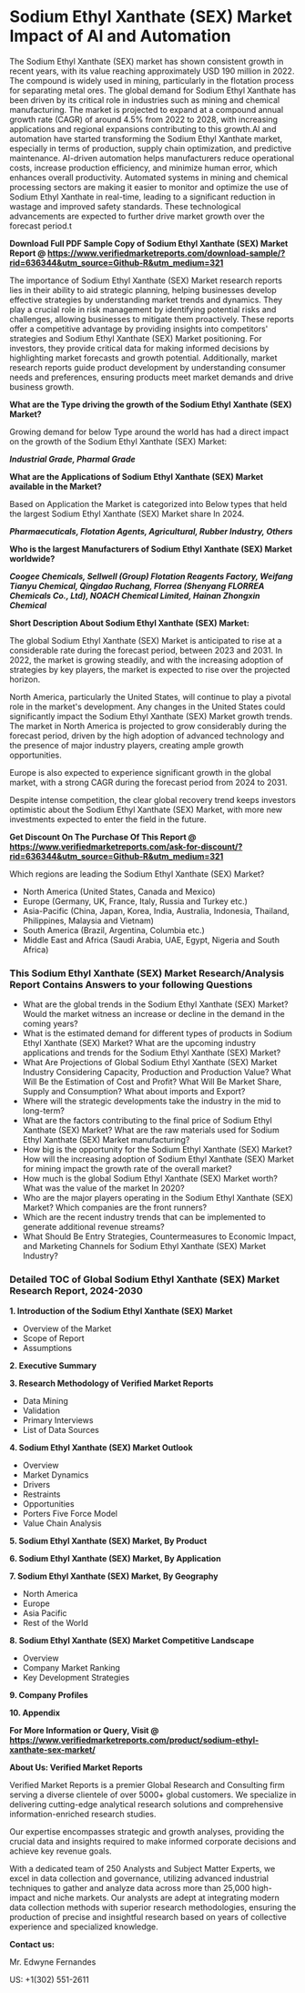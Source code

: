 <meta name="title" content="Global Sodium Ethyl Xanthate (SEX) Market Impact of AI and Automation"><meta name="description" content="The Sodium Ethyl Xanthate (SEX) market has shown consistent growth in recent years, with its value reaching approximately USD 190 million in 2022. The compound is widely "><meta name="title" content="Sodium Ethyl Xanthate (SEX) Market Size, Share, Scope, Trends, Growth, Opportunities, Analysis, Forecast"><h1>Sodium Ethyl Xanthate (SEX) Market Impact of AI and Automation</h1>The Sodium Ethyl Xanthate (SEX) market has shown consistent growth in recent years, with its value reaching approximately USD 190 million in 2022. The compound is widely used in mining, particularly in the flotation process for separating metal ores. The global demand for Sodium Ethyl Xanthate has been driven by its critical role in industries such as mining and chemical manufacturing. The market is projected to expand at a compound annual growth rate (CAGR) of around 4.5% from 2022 to 2028, with increasing applications and regional expansions contributing to this growth.AI and automation have started transforming the Sodium Ethyl Xanthate market, especially in terms of production, supply chain optimization, and predictive maintenance. AI-driven automation helps manufacturers reduce operational costs, increase production efficiency, and minimize human error, which enhances overall productivity. Automated systems in mining and chemical processing sectors are making it easier to monitor and optimize the use of Sodium Ethyl Xanthate in real-time, leading to a significant reduction in wastage and improved safety standards. These technological advancements are expected to further drive market growth over the forecast period.t</p><p id="" class=""><strong>Download Full PDF Sample Copy of Sodium Ethyl Xanthate (SEX) Market Report @ <a href="https://www.verifiedmarketreports.com/download-sample/?rid=636344&utm_source=Github-R&utm_medium=321" target="_blank">https://www.verifiedmarketreports.com/download-sample/?rid=636344&utm_source=Github-R&utm_medium=321</a></strong></p><p>The importance of&nbsp;Sodium Ethyl Xanthate (SEX) Market research reports lies in their ability to aid strategic planning, helping businesses develop effective strategies by understanding market trends and dynamics. They play a crucial role in risk management by identifying potential risks and challenges, allowing businesses to mitigate them proactively. These reports offer a competitive advantage by providing insights into competitors' strategies and Sodium Ethyl Xanthate (SEX) Market positioning. For investors, they provide critical data for making informed decisions by highlighting market forecasts and growth potential. Additionally, market research reports guide product development by understanding consumer needs and preferences, ensuring products meet market demands and drive business growth.</p><p><strong>What are the&nbsp;Type driving the growth of the Sodium Ethyl Xanthate (SEX) Market?</strong></p><p id="" class="">Growing demand for below Type around the world has had a direct impact on the growth of the Sodium Ethyl Xanthate (SEX) Market:</p><em><strong>Industrial Grade, Pharmal Grade</strong></em></p><strong>What are the&nbsp;Applications&nbsp;of Sodium Ethyl Xanthate (SEX) Market available in the Market?</strong></p><p id="" class="">Based on Application the Market is categorized into Below types that held the largest Sodium Ethyl Xanthate (SEX) Market share In 2024.</p><em><strong>Pharmaecuticals, Flotation Agents, Agricultural, Rubber Industry, Others</strong></em></p><strong>Who is the largest Manufacturers of Sodium Ethyl Xanthate (SEX) Market worldwide?</strong></p><p><em><strong>Coogee Chemicals, Sellwell (Group) Flotation Reagents Factory, Weifang Tianyu Chemical, Qingdao Ruchang, Florrea (Shenyang FLORREA Chemicals Co., Ltd), NOACH Chemical Limited, Hainan Zhongxin Chemical</strong></em></p><p id="" class=""><strong>Short Description About Sodium Ethyl Xanthate (SEX) Market:</strong></p><p>The global Sodium Ethyl Xanthate (SEX) Market is anticipated to rise at a considerable rate during the forecast period, between 2023 and 2031. In 2022, the market is growing steadily, and with the increasing adoption of strategies by key players, the market is expected to rise over the projected horizon.</p><p>North America, particularly the United States, will continue to play a pivotal role in the market's development. Any changes in the United States could significantly impact the Sodium Ethyl Xanthate (SEX) Market growth trends. The market in North America is projected to grow considerably during the forecast period, driven by the high adoption of advanced technology and the presence of major industry players, creating ample growth opportunities.</p><p>Europe is also expected to experience significant growth in the global market, with a strong CAGR during the forecast period from 2024 to 2031.</p><p>Despite intense competition, the clear global recovery trend keeps investors optimistic about the Sodium Ethyl Xanthate (SEX) Market, with more new investments expected to enter the field in the future.</p><p id="" class=""><strong>Get Discount On The Purchase Of This Report @ <a href="https://www.verifiedmarketreports.com/ask-for-discount/?rid=636344&utm_source=Github-R&utm_medium=321" target="_blank">https://www.verifiedmarketreports.com/ask-for-discount/?rid=636344&utm_source=Github-R&utm_medium=321</a></strong></p>Which regions are leading the Sodium Ethyl Xanthate (SEX) Market?</p><ul><li>North America (United States, Canada and Mexico)</li><li>Europe (Germany, UK, France, Italy, Russia and Turkey etc.)</li><li>Asia-Pacific (China, Japan, Korea, India, Australia, Indonesia, Thailand, Philippines, Malaysia and Vietnam)</li><li>South America (Brazil, Argentina, Columbia etc.)</li><li>Middle East and Africa (Saudi Arabia, UAE, Egypt, Nigeria and South Africa)</li></ul><h3 id="" class="">This Sodium Ethyl Xanthate (SEX) Market Research/Analysis Report Contains Answers to your following Questions</h3><ul><li>What are the global trends in the Sodium Ethyl Xanthate (SEX) Market? Would the market witness an increase or decline in the demand in the coming years?</li><li>What is the estimated demand for different types of products in Sodium Ethyl Xanthate (SEX) Market? What are the upcoming industry applications and trends for the Sodium Ethyl Xanthate (SEX) Market?</li><li>What Are Projections of Global Sodium Ethyl Xanthate (SEX) Market Industry Considering Capacity, Production and Production Value? What Will Be the Estimation of Cost and Profit? What Will Be Market Share, Supply and Consumption? What about imports and Export?</li><li>Where will the strategic developments take the industry in the mid to long-term?</li><li>What are the factors contributing to the final price of Sodium Ethyl Xanthate (SEX) Market? What are the raw materials used for Sodium Ethyl Xanthate (SEX) Market manufacturing?</li><li>How big is the opportunity for the Sodium Ethyl Xanthate (SEX) Market? How will the increasing adoption of Sodium Ethyl Xanthate (SEX) Market for mining impact the growth rate of the overall market?</li><li>How much is the global Sodium Ethyl Xanthate (SEX) Market worth? What was the value of the market In 2020?</li><li>Who are the major players operating in the Sodium Ethyl Xanthate (SEX) Market? Which companies are the front runners?</li><li>Which are the recent industry trends that can be implemented to generate additional revenue streams?</li><li>What Should Be Entry Strategies, Countermeasures to Economic Impact, and Marketing Channels for Sodium Ethyl Xanthate (SEX) Market Industry?</li></ul><h3 id="" class="">Detailed TOC of Global Sodium Ethyl Xanthate (SEX) Market Research Report, 2024-2030</h3><p id="" class=""><strong>1. Introduction of the Sodium Ethyl Xanthate (SEX) Market</strong></p><ul><li>Overview of the Market</li><li>Scope of Report</li><li>Assumptions</li></ul><p id="" class=""><strong>2. Executive Summary</strong></p><p id="" class=""><strong>3. Research Methodology of Verified Market Reports</strong></p><ul><li>Data Mining</li><li>Validation</li><li>Primary Interviews</li><li>List of Data Sources</li></ul><p id="" class=""><strong>4. Sodium Ethyl Xanthate (SEX) Market Outlook</strong></p><ul><li>Overview</li><li>Market Dynamics</li><li>Drivers</li><li>Restraints</li><li>Opportunities</li><li>Porters Five Force Model</li><li>Value Chain Analysis</li></ul><p id="" class=""><strong>5. Sodium Ethyl Xanthate (SEX) Market, By Product</strong></p><p id="" class=""><strong>6. Sodium Ethyl Xanthate (SEX) Market, By Application</strong></p><p id="" class=""><strong>7. Sodium Ethyl Xanthate (SEX) Market, By Geography</strong></p><ul><li>North America</li><li>Europe</li><li>Asia Pacific</li><li>Rest of the World</li></ul><p id="" class=""><strong>8. Sodium Ethyl Xanthate (SEX) Market Competitive Landscape</strong></p><ul><li>Overview</li><li>Company Market Ranking</li><li>Key Development Strategies</li></ul><p id="" class=""><strong>9. Company Profiles</strong></p><p id="" class=""><strong>10. Appendix</strong></p><p id="" class=""><strong>For More Information or Query, Visit @ <a href="https://www.verifiedmarketreports.com/product/sodium-ethyl-xanthate-sex-market/" target="_blank">https://www.verifiedmarketreports.com/product/sodium-ethyl-xanthate-sex-market/</a></strong></p><p id="" class=""><strong>About Us: Verified Market Reports</strong></p><p id="" class="">Verified Market Reports is a premier Global Research and Consulting firm serving a diverse clientele of over 5000+ global customers. We specialize in delivering cutting-edge analytical research solutions and comprehensive information-enriched research studies.</p><p id="" class="">Our expertise encompasses strategic and growth analyses, providing the crucial data and insights required to make informed corporate decisions and achieve key revenue goals.</p><p id="" class="">With a dedicated team of 250 Analysts and Subject Matter Experts, we excel in data collection and governance, utilizing advanced industrial techniques to gather and analyze data across more than 25,000 high-impact and niche markets. Our analysts are adept at integrating modern data collection methods with superior research methodologies, ensuring the production of precise and insightful research based on years of collective experience and specialized knowledge.</p><p id="" class=""><strong>Contact us:</strong></p><p id="" class="">Mr. Edwyne Fernandes</p><p id="" class="">US: +1(302) 551-2611</p>